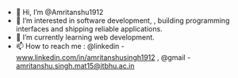 - 👋 Hi, I’m @Amritanshu1912
- 👀 I’m interested in software development, , building programming interfaces and shipping reliable applications. 
- 🌱 I’m currently learning web development.
- 📫 How to reach me : @linkedin - www.linkedin.com/in/amritanshusingh1912 , @gmail - amritanshu.singh.mat15@itbhu.ac.in

<!---
Amritanshu1912/Amritanshu1912 is a ✨ special ✨ repository because its `README.md` (this file) appears on your GitHub profile.
You can click the Preview link to take a look at your changes.
--->
